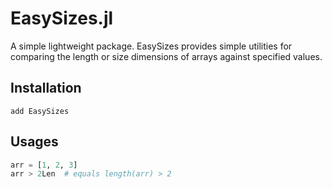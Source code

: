 # EasySizes.jl

A simple lightweight package. 
EasySizes provides simple utilities for comparing the length or size dimensions of arrays against specified values.

## Installation

```
add EasySizes
```

## Usages
```julia
arr = [1, 2, 3]
arr > 2Len  # equals length(arr) > 2
```


